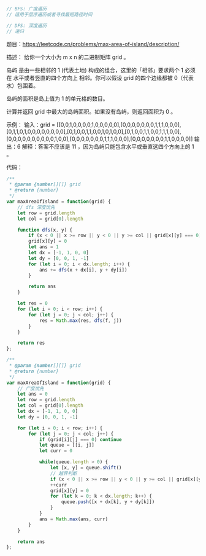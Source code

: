 ``` javascript
// BFS: 广度遍历
// 适用于层序遍历或者寻找最短路径时间
```


``` javascript
// DFS: 深度遍历
// 递归
```

题目：https://leetcode.cn/problems/max-area-of-island/description/

描述：
给你一个大小为 m x n 的二进制矩阵 grid 。

岛屿 是由一些相邻的 1 (代表土地) 构成的组合，这里的「相邻」要求两个 1 必须在 水平或者竖直的四个方向上 相邻。你可以假设 grid 的四个边缘都被 0（代表水）包围着。

岛屿的面积是岛上值为 1 的单元格的数目。

计算并返回 grid 中最大的岛屿面积。如果没有岛屿，则返回面积为 0 。

示例：
输入：grid = [[0,0,1,0,0,0,0,1,0,0,0,0,0],[0,0,0,0,0,0,0,1,1,1,0,0,0],[0,1,1,0,1,0,0,0,0,0,0,0,0],[0,1,0,0,1,1,0,0,1,0,1,0,0],[0,1,0,0,1,1,0,0,1,1,1,0,0],[0,0,0,0,0,0,0,0,0,0,1,0,0],[0,0,0,0,0,0,0,1,1,1,0,0,0],[0,0,0,0,0,0,0,1,1,0,0,0,0]]
输出：6
解释：答案不应该是 11 ，因为岛屿只能包含水平或垂直这四个方向上的 1 。


代码：
``` javascript
/**
 * @param {number[][]} grid
 * @return {number}
 */
var maxAreaOfIsland = function(grid) {
    // dfs 深度优先
    let row = grid.length
    let col = grid[0].length

    function dfs(x, y) {
        if (x < 0 || x >= row || y < 0 || y >= col || grid[x][y] === 0) return 0
        grid[x][y] = 0
        let ans = 1
        let dx = [-1, 1, 0, 0]
        let dy = [0, 0, 1, -1]
        for (let i = 0; i < dx.length; i++) {
            ans += dfs(x + dx[i], y + dy[i])
        }

        return ans
    }

    let res = 0
    for (let i = 0; i < row; i++) {
        for (let j = 0; j < col; j++) {
            res = Math.max(res, dfs(f, j))
        }
    }

    return res
};
```

``` javascript
/**
 * @param {number[][]} grid
 * @return {number}
 */
var maxAreaOfIsland = function(grid) {
    // 广度优先
    let ans = 0
    let row = grid.length
    let col = grid[0].length
    let dx = [-1, 1, 0, 0]
    let dy = [0, 0, 1, -1]

    for (let i = 0; i < row; i++) {
        for (let j = 0; j < col; j++) {
            if (grid[i][j] === 0) continue
            let queue = [[i, j]]
            let curr = 0

            while(queue.length > 0) {
                let [x, y] = queue.shift()
                // 越界判断
                if (x < 0 || x >= row || y < 0 || y >= col || grid[x][y] === 0) continue
                ++curr
                grid[x][y] = 0
                for (let k = 0; k < dx.length; k++) {
                    queue.push([x + dx[k], y + dy[k]])
                }
            }
            ans = Math.max(ans, curr)
        }
    }

    return ans
};
```